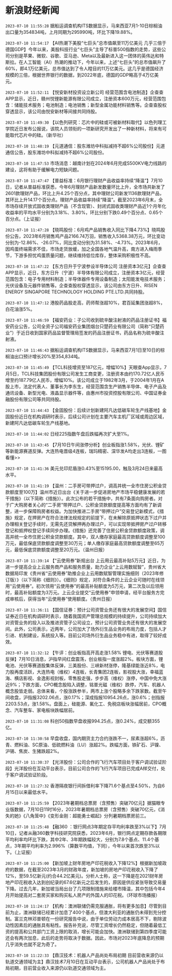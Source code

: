 # 新浪财经新闻
`2023-07-10 11:55:28` 据船运调查机构ITS数据显示，马来西亚7月1-10日棕榈油出口量为354834吨，上月同期为295990吨，环比下降19.88%。

`2023-07-10 11:54:17` 【AI热潮下美股“七巨头”总市值飙至11万亿美元 几乎三倍于德国GDP】今年以来，美股科技行业“七巨头”主导了标普500指数的走势，这些公司分别是苹果、微软、谷歌、亚马逊、Meta以及最新进入这一团体的英伟达和特斯拉。在人工智能（AI）热潮的推动下，今年以来，上述“七巨头”的总市值飙升了60%，即4.1万亿美元，总市值达到了令人瞠目的11万亿美元。这几乎是德国经济规模的三倍，根据世界银行的数据，到2022年底，德国的GDP略高于4万亿美元。

`2023-07-10 11:52:11` 【悦安新材投资设立新公司 经营范围含电池制造】企查查APP显示，近日，赣州悦锂新能源有限公司成立，注册资本600万元，经营范围包含：储能技术服务；电池制造；电池销售；新型金属功能材料销售等。企查查股权穿透显示，该公司由悦安新材等间接共同持股。

`2023-07-10 11:49:30` 【以色列研究：芯片中的硅或可被新材料取代】以色列理工学院近日发布公报说，该院人员领衔的一项新研究开发出了一种新材料，将来有可能取代芯片中的硅。（新华社）

`2023-07-10 11:48:19` 【元道通信：股东潍坊中科拟减持不超6%公司股份】元道通信公告，股东潍坊中科拟减持不超6%公司股份。

`2023-07-10 11:47:53` 市场消息：越南计划在2024年6月完成S500KV电力线路的建设，这将有助于缓解电力短缺问题。

`2023-07-10 11:47:47` 【普益标准：6月银行理财产品收益率持续“降温”】7月10日，记者从普益标准获悉，今年6月理财产品新发数量环比上升，全市场共新发了2601款理财产品，环比上升4.25个百分点，其中理财公司新发1136款理财产品，其环比上升14.17个百分点。理财产品收益率持续“降温”。截至2023年6月末，全市场存续开放式固收类理财产品（不含现管）、封闭式固收类理财产品近1个月年化收益率的平均水平分别为3.18%、3.80%，环比分别下跌0.49个百分点、0.65个百分点。（上证报）

`2023-07-10 11:47:28` 【晓鸣股份：6月鸡产品销售收入同比下降4.73%】晓鸣股份公告，2023年6月销售鸡产品2166.74万羽，销售收入5368.38万元，环比变动分别为-12.86%、-26.07%，同比变动分别为31.58%、-4.73%。2023年6月，因鸡蛋终端需求不佳，市场走货放缓，加之全国各地气温升高，南方进入梅雨季节，下游多担忧鸡蛋质量问题，继续维持低位库存，整体采购积极性不高。

`2023-07-10 11:47:22` 【东方日升于宁波参设半导体公司 注册资本3亿元】企查查APP显示，近日，东方日升（宁波）半导体有限公司成立，注册资本3亿元，经营范围包含：电子专用材料制造；半导体器件专用设备制造；太阳能发电技术服务；光伏设备及元器件销售等。企查查股权穿透显示，该公司由东方日升、RISEN ENERGY SINGAPORE TECHNOLOGY HOLDING PTE.LTD.共同持股。

`2023-07-10 11:47:12` 港股药品股走高，药师帮涨超10%，君百延集团涨超8%，白花油涨5%。

`2023-07-10 11:46:59` 【福安药业：子公司收到硫辛酸注射液的药品注册证书】福安药业公告，公司全资子公司福安药业集团烟台只楚药业有限公司（简称“只楚药业”）于近日收到国家药品监督管理局签发的药品注册证书，药品名称为硫辛酸注射液。

`2023-07-10 11:46:43` 据船运调查机构ITS数据显示，马来西亚7月1日至10日的棕榈油出口预计增长20%至354,834吨。

`2023-07-10 11:45:49` 【TCL科技增资至187亿元，增幅10%】天眼查App显示，7月5日，TCL科技集团股份有限公司发生工商变更，注册资本由约170.72亿人民币增至约187.79亿人民币，增幅10%。该公司成立于1982年3月，于2004年1月在A股上市，法定代表人、董事长为李东生，经营范围含生产销售半导体、电子产品及通讯设备、新型光电、液晶显示器件等，由惠州市投资控股有限公司、中国证券金融股份有限公司等共同持股。

`2023-07-10 11:44:43` 【金固股份：后续计划新建阿凡达低碳车轮生产线基地】金固股份近日在机构调研时表示，后续公司计划在主要汽车主机厂区域或周边区域，新建阿凡达低碳车轮生产线基地。

`2023-07-10 11:44:02` 日经225指数午盘后跌幅再次扩大至1%。

`2023-07-10 11:43:45` 【7月10日午间涨停分析】创业板指涨1.58%，光伏、锂矿等新能源赛道反弹。大连热电晋级4连板，瑞玛精密、深华发A均走出3连板，一图看懂>>

`2023-07-10 11:41:36` 美元兑印尼盾涨0.43%至15195.00，触及3月24日来最高水平。

`2023-07-10 11:41:19` 【温州：二手房可带押过户，调高并统一全市住房公积金贷款额度至100万】温州市近日出台《关于进一步促进房地产市场平稳健康发展的若干措施》（以下简称《措施》）。此次公布的若干措施中，共有7条面向购房者。对于广大购房者关心的“二手房”带押过户、公积金贷款额度提高等方面均有了新调整，进一步保障购房者权益。为加快推进二手房“带押过户”交易登记新模式，《措施》规定，在押房产在符合法律法规规定的前提下，在未解除原抵押状态下过户并办理相关登记手续时，无需先还贷解押再办理过户，可以实现带抵押房产过户转移登记和抵押权登记手续同步办理。《措施》还完善了住房公积金贷款额度政策，调高并统一全市住房公积金贷款额度。其中，双人缴存家庭最高贷款额度调整至100万元，最低保底贷款额度调整至30万元；单人缴存家庭最高贷款额度调整至65万元，最低保底贷款额度调整至20万元。（温州日报）

`2023-07-10 11:39:14` 【“云使用券”新规出台 上云用云最高补贴5万元】近日，为进一步提高企业上云服务商产品和服务质量，助力企业“上云用数赋智”，贵州省大数据局印发《贵州省“云使用券”助推企业上云用数赋智管理实施细则（2023年修订版）》（以下简称《细则》）。《细则》规定，对符合条件的上云企业可随时在线领用“云使用券”。初次领用“云使用券”的最高补贴额度为5万元，第二次及以后领用时，最高补贴额度为3万元。上云企业提交“云使用券”申领申请，经平台服务方完成审核后，获得当年“云使用券”使用额度。（贵州日报）

`2023-07-10 11:36:11` 【国信证券：预计公司资管业务还有很大的发展空间】国信证券近日在机构调研时表示，随着我国资产管理总规模的持续提升，公司持续加大对资管业务的投入以及推进资管子公司设立，预计公司资管业务还有很大的发展空间。此外，公司表示，近两年，公司加大了场外衍生品业务的布局力度，包括人才引进、机制建设，系统投入等。目前公司场外衍生品业务稳中有进，取得了较好成效。

`2023-07-10 11:32:12` 【午评：创业板指高开高走涨1.58% 锂电、光伏等赛道股反弹】7月10日消息，沪指早间红盘震荡，创业板指一度涨超2%。板块方面，锂电池、光伏等赛道股集体反弹，三美股份、三峡新材涨停，隆基绿能涨近8%，电力股再度活跃，大连热电（维权）4连板，长青集团2连板，影视股大涨，幸福蓝海、横店影视、金逸影视封板，零售股走强，步步高（维权）涨停，中国中免大涨近9%；下跌方面，CPO概念股陷入调整，铭普光磁（维权）跌停，汽车、机器人概念股皆走弱。总体来看，个股涨跌参半，两市上涨个股略多余下跌家数。截至午间收盘，沪指报3202.06点，涨0.17%；深成指报10954.26点，涨0.6%；创指报2203.53点，涨1.58%。盘面上，硅能源、氟化工、免税店板块涨幅居前，CPO概念、汽车整车、家电板块跌幅居前。

`2023-07-10 11:31:08` 科创50指数早盘收报994.25点，涨0.24%，成交额355亿。

`2023-07-10 11:30:58` 早盘收盘，国内期货主力合约涨跌不一，尿素涨超6%，沥青、燃料油、SC原油、低硫燃料油（LU）涨超2%。跌幅方面，铁矿石、沪镍、沪锡、焦炭、生猪跌超2%。

`2023-07-10 11:30:37` 【光洋股份：公司合作的飞行汽车项目处于客户调试验证阶段】光洋股份在互动平台表示，目前公司合作的飞行汽车项目已完成A样交付，处于客户调试验证阶段。

`2023-07-10 11:27:32` 香港隔夜银行间拆借利率下降71.6个基点至4.50%，为自6月15日以来最低水平。

`2023-07-10 11:25:59` 【2023年暑期档总票房（含预售）突破70亿元】据猫眼专业版数据，7月10日11时16分，2023年暑期档总票房（含预售）突破70亿元，《消失的她》《八角笼中》《变形金刚：超能勇士崛起》分列暑期档票房前三。

`2023-07-10 11:25:48` 【融360 ：银行网点3年期定存平均利率跌至3%以下】7月10日，记者从融360数字科技研究院获悉，2023年6月，银行网点定期存款各期限平均利率均环比下跌，其中2年、3年期跌幅较大，分别为7.8个基点、11.4个基点，3年期平均利率为2.996%（算数平均值，下同），今年以来首次跌至3%以下。（上证报）

`2023-07-10 11:25:00` 【新加坡上财年房地产印花税收入下降12%】根据新加坡政府的数据，在截至2023年3月的财政年度，新加坡的房地产印花税收入下降了12%，至59.5亿新元(约合44.2亿美元)。分析人士称，这一下降是在2021财年房地产印花税收入达到创纪录的67.6亿新元之后发生的，原因是供应紧张导致交易量下降。过去几年，新加坡当局出台了几项限制措施来给楼市降温，其中包括今年4月开始提高对二套房买家和购买私人房产的外国人的印花税。（环球市场播报）

`2023-07-10 11:24:17` 【机构：澳洲联储仍需克服通胀，将有更多加息】尽管到目前为止，澳洲联储已经累计加息了400个基点，但澳大利亚的通胀仍未得到充分控制。富兰克林邓普顿在一份研究报告中说，由于单位劳动力成本居高不下，剔除波动性因素后的通胀具有粘性。报告补充说，尽管工资增长仍然稳定，但随着最低工资的提高和公共部门工资上限的取消，增长可能会加快。澳洲联储到第四季度可能还会有两次加息，此后的走势将取决于数据。因此，市场对2023年底降息的预期几乎消失也就不足为奇了。

`2023-07-10 11:22:33` 【鼎汉技术：机器人产品尚处布局初期 目前营收来源仍以轨道交通领域为主】鼎汉技术7月10日在互动平台表示，公司机器人产品尚处于布局初期，目前营业收入来源仍以轨道交通领域为主。

